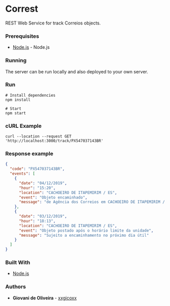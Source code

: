 # Correst
REST Web Service for track Correios objects.

### Prerequisites
* [Node.js](https://nodejs.org/en/) - Node.js

### Running
The server can be run locally and also deployed to your own server.

### Run
````
# Install dependencies
npm install

# Start
npm start
````

### cURL Example
````
curl --location --request GET 'http://localhost:3000/track/PX547037143BR'
````

### Response example
```json
{
  "code": "PX547037143BR",
  "events": [
    {
      "date": "04/12/2019",
      "hour": "15:20",
      "location": "CACHOEIRO DE ITAPEMIRIM / ES",
      "event": "Objeto encaminhado",
      "message": "de Agência dos Correios em CACHOEIRO DE ITAPEMIRIM / ES para Unidade de Tratamento em CAJAMAR / SP"
    },
    {
      "date": "03/12/2019",
      "hour": "18:13",
      "location": "CACHOEIRO DE ITAPEMIRIM / ES",
      "event": "Objeto postado após o horário limite da unidade",
      "message": "Sujeito a encaminhamento no próximo dia útil"
    }
  ]
}
```

### Built With
* [Node.js](https://nodejs.org/en/)

### Authors
* **Giovani de Oliveira** - [xxgicoxx](https://github.com/xxgicoxx)